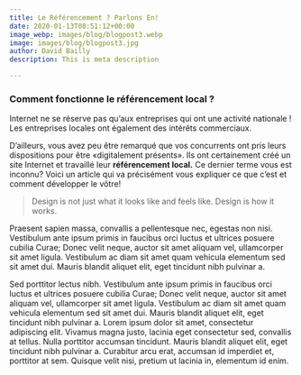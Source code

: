 ```yaml
---
title: Le Référencement ? Parlons En!
date: 2020-01-13T08:51:12+00:00
image_webp: images/blog/blogpost3.webp
image: images/blog/blogpost3.jpg
author: David Bailly
description: This is meta description

---
```

### Comment fonctionne le référencement local ?

Internet ne se réserve pas qu’aux entreprises qui ont une activité nationale ! Les entreprises locales ont également des intérêts commerciaux.

D’ailleurs, vous avez peu être remarqué que vos concurrents ont pris leurs dispositions pour être «digitalement présents». Ils ont certainement créé un site Internet et travaillé leur **référencement local.** Ce dernier terme vous est inconnu? Voici un article qui va précisément vous expliquer ce que c’est et comment développer le vôtre!

> Design is not just what it looks like and feels like. Design is how it works.

Praesent sapien massa, convallis a pellentesque nec, egestas non nisi. Vestibulum ante ipsum primis in faucibus orci luctus et ultrices posuere cubilia Curae; Donec velit neque, auctor sit amet aliquam vel, ullamcorper sit amet ligula. Vestibulum ac diam sit amet quam vehicula elementum sed sit amet dui. Mauris blandit aliquet elit, eget tincidunt nibh pulvinar a.

Sed porttitor lectus nibh. Vestibulum ante ipsum primis in faucibus orci luctus et ultrices posuere cubilia Curae; Donec velit neque, auctor sit amet aliquam vel, ullamcorper sit amet ligula. Vestibulum ac diam sit amet quam vehicula elementum sed sit amet dui. Mauris blandit aliquet elit, eget tincidunt nibh pulvinar a. Lorem ipsum dolor sit amet, consectetur adipiscing elit. Vivamus magna justo, lacinia eget consectetur sed, convallis at tellus. Nulla porttitor accumsan tincidunt. Mauris blandit aliquet elit, eget tincidunt nibh pulvinar a. Curabitur arcu erat, accumsan id imperdiet et, porttitor at sem. Quisque velit nisi, pretium ut lacinia in, elementum id enim.